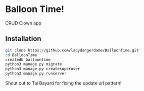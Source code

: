 # Balloon Time!
CRUD Clown app


## Installation
```bash
git clone https://github.com/ladydangerdame/BalloonTime.git
cd BalloonTime
createdb balloontime
python3 manage.py migrate
python3 manage.py createsuperuser
python3 manage.py runserver
```

Shout out to Tai Bayard for fixing the update url pattern!
